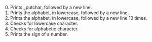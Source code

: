0. Prints _putchar, followed by a new line.
1. Prints the alphabet, in lowercase, followed by a new line.
2. Prints the alphabet, in lowercase, followed by a new line 10 times.
3. Checks for lowercase character.
4. Checks for alphabetic character.
5. Prints the sign of a number.
